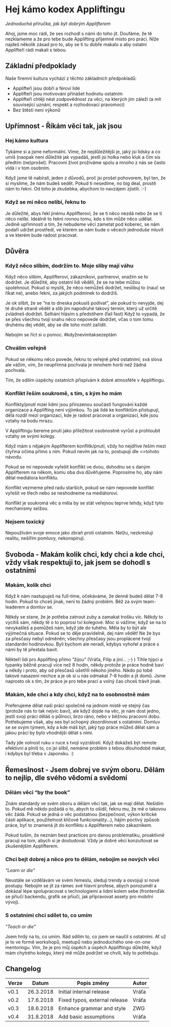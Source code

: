 # Hej kámo kodex Appliftingu
*Jednoduchá příručka, jak být dobrým Applifterem*

Ahoj, jsme moc rádi, že ses rozhodl s námi do toho jít. Doufáme, že tě nezklameme a že pro tebe bude Applifting příjemné místo pro práci. Níže najdeš několik zásad pro to, aby se ti tu dobře makalo a aby ostatní Applifteři rádi makali s tebou.

## Základní předpoklady

Naše firemní kultura vychází z těchto základních předpokladů:

* Applifteři jsou dobří a féroví lidé
* Applifteři jsou motivováni přinášet hodnotu ostatním
* Applifteři chtějí nést zodpovědnost za věci, na kterých jim záleží (a mít související uznání, respekt a rozhodovací pravomoci)
* Bez štěstí není výkonů

## Upřímnost - Říkám věci tak, jak jsou

### Hej kámo kultura

Tykáme si a jsme neformální. Víme, že nejdůležitější je, jaký jsi lidsky a co umíš (naopak není důležité jak vypadáš, jestli jsi holka nebo kluk a čím sis předtím (ne)prošel). Pracovní život prožíváme spolu a mnoho z nás se často vídá i v tom osobním.

Když jsme tě nabírali, jeden z důvodů, proč jsi prošel pohovorem, byl ten, že si myslíme, že nám budeš sedět. Pokud ti nesedíme, no big deal, prostě nám to řekni. Od toho je zkušebka, abychom to navzájem zjistili. :-)

### Když se mi něco nelíbí, řeknu to

Je důležité, abys řekl jinému Applifterovi, že se ti něco nezdá nebo že se ti něco nelíbí. Ideálně to řekni rovnou tomu, kdo s tím může něco udělat. Jedině upřímností a tím, že nebudeme věci zametat pod koberec, se nám podaří udržet prostředí, ve kterém se nám bude o věcech jednoduše mluvit a ve kterém bude radost pracovat.



## Důvěra

### Když něco slíbím, dodržím to. Moje sliby mají váhu

Když něco slíbím, Applifterovi, zákazníkovi, partnerovi, snažím se to dodržet. Je důležité, aby ostatní lidi věděli, že se na tebe můžou spolehnout. Pokud si myslíš, že něco nemůžeš dodržet, neslibuj to (nauč se říkat ne), anebo řekni, za jakých podmínek to dodržíš.

Je ok slíbit, že se “na to dneska pokusíš podívat”, ale pokud to nevyjde, dej té druhé straně vědět a slib jim napodruhé takový termín, který už určitě zvládneš dodržet.
Selhání hlásím s předstihem (fail fast)
Když to vypadá, že se přes všechnu tvoji snahu něco nepovede dodržet, včas o tom tomu druhému dej vědět, aby se dle toho mohl zařídit.

Nebojím se říct si o pomoc. #kdyžnevímtaksezeptám

### Chválím veřejně

Pokud se někomu něco povede, řeknu to veřejně před ostatními; svá slova ale vážím, vím, že neupřímná pochvala je mnohem horší než žádná pochvala. 

Tím, že sdílím úspěchy ostatních přispívám k dobré atmosféře v Appliftingu.

### Konflikt řeším soukromě, s tím, s kým ho mám

Konflikty/pnutí mzei lidmi jsou přirozenou součástí fungování každé organizace a Applifting není výjimkou. To jak lidé ke konfliktům přistupují, dělá rozdíl mezi organizací, kde je radost pracovat a organizací, kde jsou vztahy na bodu mrazu. 

V Appliftingu bereme pnutí jako příležitost osobnostně vyrůst a prohloubit vztahy se svými kolegy.

Když mám s nějakým Applifterem konflitk/pnutí, vždy ho nejdříve řeším mezi čtyřma očima přímo s ním.
Pokud nevím jak na to, postupuji dle <<TODO>>tohoto návodu. 

Pokud se mi nepovede vyřešit konflikt ve dvou, dohodnu se s daným Applifterem na někom, komu oba dva důvěřujeme. Poprosíme ho, aby nám dělal mediátora konfliktu.

Konflikt vezmeme před radu starších, pokud se nám nepovede konflikt vyřešit ve třech nebo se neshodneme na mediátorovi.

Konflikt je soukromá věc a měla by se stát veřejnou teprve tehdy, když tyto mechanismy selžou.


### Nejsem toxický

Nepoužívám svoje emoce jako zbraň proti ostatním. Nelžu, nezkresluji realitu, nešířím pomluvy, nekonspiruji.

## Svoboda - Makám kolik chci, kdy chci a kde chci, vždy však respektuji to, jak jsem se dohodl s ostatními

### Makám, kolik chci
Když k nám nastupuješ na full-time, očekáváme, že denně budeš dělat 7-8 hodin. Pokud to chceš jinak, není to žádný problém. Běž za svým team-leaderem a domluv se.

Někdy se stane, že je potřeba zatnout zuby a zamakat trošku víc. Někdy to vycítíš sám, někdy tě o to poprosí tví kolegové. Moc si vážíme, když se na to nevykašleš a pomůžeš nám, když jde do tuhého. Měla by to být ale výjimečná situace. Pokud se to děje pravidelně, dej nám vědět! Ne že bys za přesčasy nebyl odměněn; všechny přesčasy jsou proplácené tvojí standardní hodinovkou. Byli bychom ale neradi, kdybys vyhořel a práce s námi by tě přestala bavit.

Někteří lidi pro Applifting přímo “žijou” (Vráťa, Filip a jiní… ;-) ) Tihle týpci a typanky běžně pracují více než 8 hodin, někdy protože je práce hodně baví a někdy i proto, aby od přesčasů ušetřili někoho jiného. Nikdo po tobě takové nasazení nechce a je ok si u nás odmakat 7-8 hodin a jít domů. Jsme naprosto ok s tím, že práce je pro tebe prací a volný čas chceš trávit jinak.

### Makám, kde chci a kdy chci, když na to osobnostně mám
Preferujeme dělat naši práci společně na jednom místě ve stejný čas (protože nás to tak nejvíc baví), ale když dojde na věc, je nám dost jedno, jestli svoji práci děláš o půlnoci, brzo ráno, nebo v běžnou pracovní dobu. Potřebujeme však, aby ses byl schopný zkoordinovat s ostatními. Domluv se se svým týmem, kdy a kde máš být, jaký typ práce můžeš dělat sám a jakou práci by bylo vhodnější dělat s nimi. 

Tady jde volnost ruku v ruce s tvojí vyzrálostí. Když dokážeš být remote efektivní a plníš to, co jsi slíbil, nemáme problém s tebou dlouhodobě makat, i kdybys byl třeba v Japonsku. :)


## Řemeslnost - Jsem dobrej ve svým oboru. Dělám to nejlíp, dle svého vědomí a svědomí

### Dělám věci “by the book”

Znám standardy ve svém oboru a dělám věci tak, jak se mají dělat. Nešidím to. Pokud mě někdo požádá o to, abych to ošidil, řeknu mu, že mě o takovou věc žádá. Pokud se jedná o věc podstatnou (bezpečnost, výkon kritické části aplikace, použitelnost klíčové funkcionality…), hájím poctivý způsob práce, byť to znamená jít do konfliktu s Applifterem nebo zákazníkem.

Pokud tuším, že neznám best practices pro danou problematiku, proaktivně pracuji na tom, abych si je dostudoval. Vždy je dobré věci konzultovat se zkušenějším Applifterem.

### Chci bejt dobrej a něco pro to dělám, nebojím se nových věcí

*"Learn or die"*

Neustále se vzdělávám ve svém řemeslu, sleduji trendy a osvojuji si nové postupy. Nebojím se jít za rámec své hlavní profese, abych porozuměl a dokázal lépe spolupracovat s technologiemi a lidmi kolem sebe (frontenďák se přiučí backendu, grafik se přiučí, jak připravovat assety pro mobilní vývoj). 

### S ostatními chci sdílet to, co umím

*"Teach or die"*

Jsem hrdý na to, co umím. Rád sdílím to, co jsem se naučil s ostatními. Ať už je to ve formě workshopů, meetupů nebo jednoduchého one-on-one mentoringu. Vím, že je pro můj úspěch a úspěch Appliftingu důležité, když mám chytrého kolegu, který mě může podržet ve chvíli, kdy to potřebuju.






## Changelog

| Verze | Datum | Popis změny | Autor |
|-------|-------|-------------|-------|
| v0.1  | 26.3.2018 | Initial internal release | Vráťa |
| v0.2  | 17.6.2018 | Fixed typos, external release | Vráťa |
| v0.3  | 18.6.2018 | Enhance grammar and style | ZWG  
| v0.4  | 31.8.2018 | Add basic assumptions | Vráťa  

